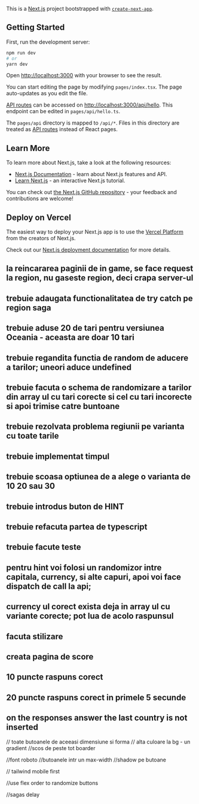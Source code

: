 This is a [Next.js](https://nextjs.org/) project bootstrapped with [`create-next-app`](https://github.com/vercel/next.js/tree/canary/packages/create-next-app).

## Getting Started

First, run the development server:

```bash
npm run dev
# or
yarn dev
```

Open [http://localhost:3000](http://localhost:3000) with your browser to see the result.

You can start editing the page by modifying `pages/index.tsx`. The page auto-updates as you edit the file.

[API routes](https://nextjs.org/docs/api-routes/introduction) can be accessed on [http://localhost:3000/api/hello](http://localhost:3000/api/hello). This endpoint can be edited in `pages/api/hello.ts`.

The `pages/api` directory is mapped to `/api/*`. Files in this directory are treated as [API routes](https://nextjs.org/docs/api-routes/introduction) instead of React pages.

## Learn More

To learn more about Next.js, take a look at the following resources:

- [Next.js Documentation](https://nextjs.org/docs) - learn about Next.js features and API.
- [Learn Next.js](https://nextjs.org/learn) - an interactive Next.js tutorial.

You can check out [the Next.js GitHub repository](https://github.com/vercel/next.js/) - your feedback and contributions are welcome!

## Deploy on Vercel

The easiest way to deploy your Next.js app is to use the [Vercel Platform](https://vercel.com/new?utm_medium=default-template&filter=next.js&utm_source=create-next-app&utm_campaign=create-next-app-readme) from the creators of Next.js.

Check out our [Next.js deployment documentation](https://nextjs.org/docs/deployment) for more details.

## la reincararea paginii de in game, se face request la region, nu gaseste region, deci crapa server-ul

## trebuie adaugata functionalitatea de try catch pe region saga

## trebuie aduse 20 de tari pentru versiunea Oceania - aceasta are doar 10 tari

## trebuie regandita functia de random de aducere a tarilor; uneori aduce undefined

## trebuie facuta o schema de randomizare a tarilor din array ul cu tari corecte si cel cu tari incorecte si apoi trimise catre buntoane

## trebuie rezolvata problema regiunii pe varianta cu toate tarile

## trebuie implementat timpul

## trebuie scoasa optiunea de a alege o varianta de 10 20 sau 30

## trebuie introdus buton de HINT

## trebuie refacuta partea de typescript

## trebuie facute teste

## pentru hint voi folosi un randomizor intre capitala, currency, si alte capuri, apoi voi face dispatch de call la api;

## currency ul corect exista deja in array ul cu variante corecte; pot lua de acolo raspunsul

## facuta stilizare

## creata pagina de score

## 10 puncte raspuns corect

## 20 puncte raspuns corect in primele 5 secunde

## on the responses answer the last country is not inserted

// toate butoanele de aceeasi dimensiune si forma
// alta culoare la bg - un gradient
//scos de peste tot boarder

//font roboto
//butoanele intr un max-width
//shadow pe butoane

// tailwind mobile first

//use flex order to randomize buttons

//sagas delay
